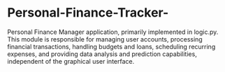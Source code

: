 # Personal-Finance-Tracker-
Personal Finance Manager application, primarily implemented in logic.py. This module is responsible for managing user accounts, processing financial transactions, handling budgets and loans, scheduling recurring expenses, and providing data analysis and prediction capabilities, independent of the graphical user interface.

